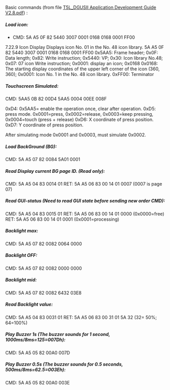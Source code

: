 Basic commands (from file  [T5L_DGUSII Application Development Guide V2.8.pdf](https://www.dwin-global.com/development-guide/)) :

##### Load icon:
- CMD: 5A A5 0F 82 5440 3007 0001 0168 0168 0001 FF00

7.22.9 Icon Display
Displays icon No. 01 in the No. 48 icon library.
5A A5 0F 82 5440 3007 0001 0168 0168 0001 FF00
0x5AA5: Frame header;
0x0F: Data length;
0x82: Write instruction;
0x5440: VP;
0x30: Icon library No.48;
0x07: 07 icon Write instruction;
0x0001: display an icon;
0x0168 0x0168: The starting display coordinates of the upper left corner of the icon (360, 360);
0x0001: Icon No. 1 in the No. 48 icon library.
0xFF00: Terminator


##### Touchscreen Simulated:
CMD: 5AA5 0B 82 00D4 5AA5 0004 00EE 008F

0xD4: 0x5AA5= enable the operation once, clear after operation.
0xD5: press mode. 0x0001=press, 0x0002=release, 0x0003=keep pressing, 0x0004=touch (press + release)
0xD6: X coordinate of press position.
0xD7: Y coordinate of press position.

After simulating mode 0x0001 and 0x0003, must simulate 0x0002.


##### Load BackGround (BG):
CMD: 5A A5 07 82 0084 5A01 0001


##### Read Display current BG page ID. (Read only):
CMD: 5A A5 04 83 0014 01
RET: 5A A5 06 83 00 14 01 0007 (0007 is page 07)


##### Read GUI-status (Need to read GUI state before sending new order CMD):
CMD: 5A A5 04 83 0015 01
RET: 5A A5 06 83 00 14 01 0000 (0x0000=free)
RET: 5A A5 06 83 00 14 01 0001 (0x0001=processing)


##### Backlight max:
CMD: 5A A5 07 82 0082 0064 0000

##### Backlight OFF:
CMD: 5A A5 07 82 0082 0000 0000

##### Backlight mid:
CMD: 5A A5 07 82 0082 6432 03E8


##### Read Backlight value:
CMD: 5A A5 04 83 0031 01
RET: 5A A5 06 83 00 31 01 5A 32 (32= 50%; 64=100%)


##### Play Buzzer 1s (The buzzer sounds for 1 second, 1000ms/8ms=125=007Dh):
CMD: 5A A5 05 82 00A0 007D


##### Play Buzzer 0.5s (The buzzer sounds for 0.5 seconds, 500ms/8ms=62.5=003Eh):
CMD: 5A A5 05 82 00A0 003E

